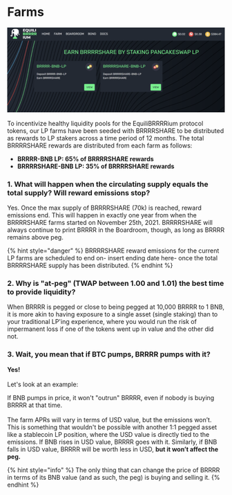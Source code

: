 # Farms

![](../.gitbook/assets/Farms.png)

To incentivize healthy liquidity pools for the EquiliBRRRRium protocol tokens, our LP farms have been seeded with BRRRRSHARE to be distributed as rewards to LP stakers across a time period of 12 months. The total BRRRRSHARE rewards are distributed from each farm as follows:

* **BRRRR-BNB LP: 65% of BRRRRSHARE rewards**
* **BRRRRSHARE-BNB LP: 35% of BRRRRSHARE rewards**



### **1. What will happen when the circulating supply equals the total supply? Will reward emissions stop?**

Yes. Once the max supply of BRRRRSHARE (70k) is reached, reward emissions end. This will happen in exactly one year from when the BRRRRSHARE farms started on November 25th, 2021. BRRRRSHARE will always continue to print BRRRR in the Boardroom, though, as long as BRRRR remains above peg.

{% hint style="danger" %}
BRRRRSHARE reward emissions for the current LP farms are scheduled to end on- insert ending date here- once the total BRRRRSHARE supply has been distributed.
{% endhint %}

### 2. Why is "at-peg" (TWAP between 1.00 and 1.01) the best time to provide liquidity?

When BRRRR is pegged or close to being pegged at 10,000 BRRRR to 1 BNB, it is more akin to having exposure to a single asset (single staking) than to your traditional LP'ing experience, where you would run the risk of impermanent loss if one of the tokens went up in value and the other did not.

### 3. Wait, you mean that if BTC pumps, BRRRR pumps with it?

**Yes!**\
\
Let's look at an example:

If BNB pumps in price, it won't "outrun" BRRRR, even if nobody is buying BRRRR at that time.\
\
The farm APRs will vary in terms of USD value, but the emissions won’t. This is something that wouldn't be possible with another 1:1 pegged asset like a stablecoin LP position, where the USD value is directly tied to the emissions. If BNB rises in USD value, BRRRR goes with it. Similarly, if BNB falls in USD value, BRRRR will be worth less in USD, **but it won’t affect the peg.**

{% hint style="info" %}
The only thing that can change the price of BRRRR in terms of its BNB value (and as such, the peg) is buying and selling it.
{% endhint %}
